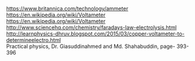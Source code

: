  https://www.britannica.com/technology/ammeter <br>
https://en.wikipedia.org/wiki/Voltameter<br>
https://en.wikipedia.org/wiki/Voltameter<br>
 http://www.sciencehq.com/chemistry/faradays-law-electrolysis.html<br>
 http://learnphysics-dhruv.blogspot.com/2015/03/copper-voltameter-to-determineelectro.html <br>
 Practical physics, Dr. Giasuddinahmed and Md. Shahabuddin, page- 393-396
